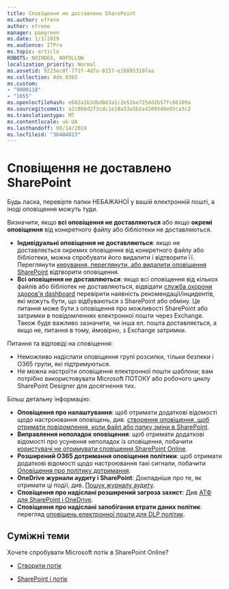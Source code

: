 ```yaml
---
title: Сповіщення не доставлено SharePoint
ms.author: efrene
author: efrene
manager: pamgreen
ms.date: 1/3/2019
ms.audience: ITPro
ms.topic: article
ROBOTS: NOINDEX, NOFOLLOW
localization_priority: Normal
ms.assetid: 9225ec0f-771f-4d7a-8157-e188953107aa
ms.collection: Adm_O365
ms.custom:
- "9000118"
- "1655"
ms.openlocfilehash: e682a1b3dbd0d3a1c2e52be725dd2b57fc66109a
ms.sourcegitcommit: a2c866d2f3cdc1e18a33a5b2a4209340e83ca3c2
ms.translationtype: MT
ms.contentlocale: uk-UA
ms.lasthandoff: 08/14/2019
ms.locfileid: "36404823"
---
```

# <a name="sharepoint-alert-notifications-not-delivered"></a>Сповіщення не доставлено SharePoint

Будь ласка, перевірте папки НЕБАЖАНОЇ у вашій електронній пошті, а іноді оповіщення можуть туди.

Визначити, якщо **всі оповіщення не доставляються** або якщо **окремі оповіщення** від конкретного файлу або бібліотеки не доставляються.

- **Індивідуальні оповіщення не доставляються**: якщо не доставляється окремих оповіщення від конкретного файлу або бібліотеки, можна спробувати його видалити і відтворити її. Переглянути [керування, переглянути, або видалити оповіщення SharePoint](https://support.office.com/en-us/article/manage-view-or-delete-sharepoint-alerts-99dfb19c-9a90-4a8c-aba1-aa8c8afb0de2?ui=en-US&rs=en-US&ad=US#ID0EAADAAA=Online) відтворити оповіщення.
- **Всі оповіщення не доставляються**: якщо всі оповіщення від кількох файлів або бібліотек не доставляються, відвідати [служба охорони здоров'я dashboard](https://admin.microsoft.com/AdminPortal/Home#/servicehealth) перевірити наявність рекомендації/інцидентів, які можуть бути, що відбуваються з SharePoint або обміну. Це питання може бути з оповіщення про можливості SharePoint або затримки в повідомленнях електронної пошти через Exchange. Також буде важливо зазначити, чи інша ел. пошта доставляється, а якщо не, питання в тому, ймовірно, з Exchange затримки.

Питання та відповіді на сповіщення:

- Неможливо надіслати оповіщення групі розсилки, тільки безпеки і O365 групи, які підтримуються.
- Не можна настроїти оповіщення електронної пошти шаблони; вам потрібно використовувати Microsoft ПОТОКУ або робочого циклу SharePoint Designer для досягнення тих.

Більш детальну інформацію:

- **Оповіщення про налаштування**: щоб отримати додаткові відомості щодо настроювання оповіщень, див. [створення оповіщення, щоб отримати повідомлення, коли файл або папку зміни в SharePoint](https://support.office.com/en-us/article/create-an-alert-to-get-notified-when-a-file-or-folder-changes-in-sharepoint-e5a79e7b-a146-46da-a9ef-d65409ba8918).
- **Виправлення неполадок оповіщення**: щоб отримати додаткові відомості про усунення неполадок із оповіщення, побачити [користувачі не отримувати сповіщення SharePoint Online](https://docs.microsoft.com/en-us/sharepoint/support/sites/no-alert-notifications).
- **Розширений O365 дотримання оповіщення політики**: щоб отримати додаткові відомості щодо настроювання такі сигнали, побачити [Оповіщення про політику дотримання](https://docs.microsoft.com/en-us/office365/securitycompliance/alert-policies).
- **OneDrive журнали аудиту і SharePoint**: Докладніше про те, як отримати ці події, див. [Пошук журналу аудиту](https://docs.microsoft.com/en-us/office365/securitycompliance/search-the-audit-log-in-security-and-compliance#search-the-audit-log).
- **Сповіщення про надіслані розширений загроза захист**: Див [АТФ для SharePoint і OneDrive](https://docs.microsoft.com/en-us/office365/securitycompliance/atp-for-spo-odb-and-teams).
- **Сповіщення про надіслані запобігання втрати даних політик**: перегляд [оповіщень електронної пошти для DLP політик](https://docs.microsoft.com/en-us/office365/securitycompliance/use-notifications-and-policy-tips).

## <a name="related-topics"></a>Суміжні теми

Хочете спробувати Microsoft потік в SharePoint Online?

- [Створити потік](https://support.office.com/en-us/article/create-a-flow-for-a-list-or-library-in-sharepoint-online-or-onedrive-for-business-a9c3e03b-0654-46af-a254-20252e580d01)

- [SharePoint і потік](https://flow.microsoft.com/en-us/blog/sharepoint-and-flow/)
